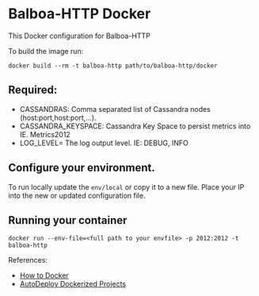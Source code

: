 Balboa-HTTP Docker
======================

This Docker configuration for Balboa-HTTP

To build the image run:

  `docker build --rm -t balboa-http path/to/balboa-http/docker`

## Required:

* CASSANDRAS: Comma separated list of Cassandra nodes (host:port,host:port,...).
* CASSANDRA_KEYSPACE: Cassandra Key Space to persist metrics into IE. Metrics2012
* LOG_LEVEL= The log output level. IE: DEBUG, INFO


## Configure your environment.

To run locally update the `env/local` or copy it to a new file.  Place your IP into the new or updated configuration
file.
## Running your container

`docker run --env-file=<full path to your envfile> -p 2012:2012 -t balboa-http`

References:
* [How to Docker](https://docs.google.com/a/socrata.com/document/d/1pSYyuf32tr-eLF6HRtBIZI5fMhpHGwrkFldsGU6F9uI/edit#heading=h.v3c2hdhylifl)
* [AutoDeploy Dockerized Projects](https://docs.google.com/a/socrata.com/document/d/1MWF-8ZJKNaurcwAuJLjcjhgYHOXDLWkKGyBGnWJdM_A/edit#)



